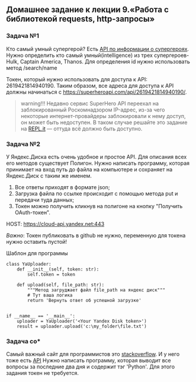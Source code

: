 ## **Домашнее задание к лекции 9.«Работа с библиотекой requests, http-запросы»**
### **Задача №1**
Кто самый умный супергерой? Есть [API по информации о супергероях](https://superheroapi.com/?ref=apilist.fun#appearance). Нужно определить кто самый умный(intelligence) из трех супергероев- Hulk, Captain America, Thanos. Для определения id нужно использовать метод /search/name

Токен, который нужно использовать для доступа к API: 2619421814940190.
Таким образом, все адреса для доступа к API должны начинаться с https://superheroapi.com/api/2619421814940190/.

>warning!!! Недавно сервис SuperHero API переехал на заблокированный Роскомнадзором IP-адрес, из-за чего некоторые интернет-провайдеры заблокировали к нему доступ, он может быть недоступен. В таком случае решайте это задание на [REPL.it](https://repl.it/) — оттуда всё должно быть доступно.

### **Задача №2**
У Яндекс.Диска есть очень удобное и простое API. Для описания всех его методов существует Полигон. Нужно написать программу, которая принимает на вход путь до файла на компьютере и сохраняет на Яндекс.Диск с таким же именем.

1) Все ответы приходят в формате json;
2) Загрузка файла по ссылке происходит с помощью метода put и передачи туда данных;
3) Токен можно получить кликнув на полигоне на кнопку "Получить OAuth-токен".

HOST: https://cloud-api.yandex.net:443

*Важно*: Токен публиковать в github не нужно, переменную для токена нужно оставить пустой!

Шаблон для программы

    class YaUploader:
        def __init__(self, token: str):
            self.token = token

        def upload(self, file_path: str):
            """Метод загруджает файл file_path на яндекс диск"""
            # Тут ваша логика
            return 'Вернуть ответ об успешной загрузке'


    if __name__ == '__main__':
        uploader = YaUploader('<Your Yandex Disk token>')
        result = uploader.upload('c:\my_folder\file.txt')
### **Задача со***
Самый важный сайт для программистов это [stackoverflow](https://stackoverflow.com/). И у него тоже есть [API](https://api.stackexchange.com/docs) Нужно написать программу, которая выводит все вопросы за последние два дня и содержит тэг 'Python'. Для этого задания токен не требуется.
